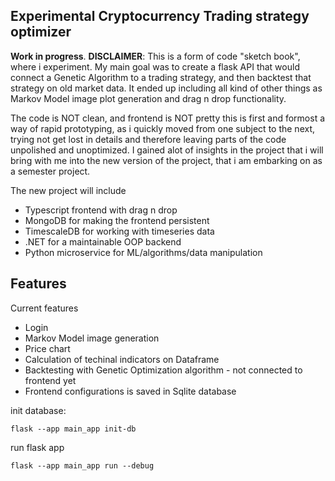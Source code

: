 ## Experimental Cryptocurrency Trading strategy optimizer

**Work in progress**. 
**DISCLAIMER**: This is a form of code "sketch book", where i experiment. 
My main goal was to create a flask API that would connect a Genetic Algorithm to a trading strategy, and then backtest that strategy on old market data.
It ended up including all kind of other things as Markov Model image plot generation and drag n drop functionality.

The code is NOT clean, and frontend is NOT pretty this is first and formost a way of rapid prototyping, as i quickly moved from one subject to the next, trying not get lost in details and therefore leaving parts of the code unpolished and unoptimized. 
I gained alot of insights in the project that i will bring with me into the new version of the project, that i am embarking on as a semester project.

The new project will include

- Typescript frontend with drag n drop
- MongoDB for making the frontend persistent
- TimescaleDB for working with timeseries data
- .NET for a maintainable OOP backend
- Python microservice for ML/algorithms/data manipulation

## Features
Current features
- Login
- Markov Model image generation
- Price chart
- Calculation of techinal indicators on Dataframe
- Backtesting with Genetic Optimization algorithm - not connected to frontend yet
- Frontend configurations is saved in Sqlite database

init database:

```
flask --app main_app init-db
```

run flask app

```
flask --app main_app run --debug

```



